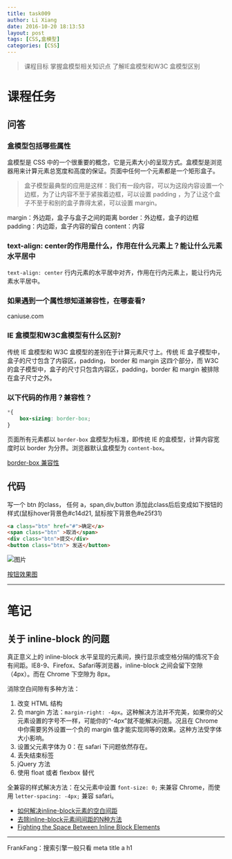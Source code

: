 ```yaml
---
title: task009
author: Li Xiang
date: 2016-10-20 18:13:53
layout: post
tags: [CSS,盒模型]
categories: [CSS]
---
```


> 课程目标
> 掌握盒模型相关知识点
> 了解IE盒模型和W3C 盒模型区别

# 课程任务 #

## 问答 ##

### 盒模型包括哪些属性 ###

盒模型是 CSS 中的一个很重要的概念，它是元素大小的呈现方式。盒模型是浏览器用来计算元素总宽度和高度的保证。页面中任何一个元素都是一个矩形盒子。

> 盒子模型最典型的应用是这样：我们有一段内容，可以为这段内容设置一个边框，为了让内容不至于紧挨着边框，可以设置 padding ，为了让这个盒子不至于和别的盒子靠得太紧，可以设置 margin。

margin：外边距，盒子与盒子之间的距离
border：外边框，盒子的边框
padding：内边距，盒子内容的留白
content：内容

### text-align: center的作用是什么，作用在什么元素上？能让什么元素水平居中 ###

`text-align: center` 行内元素的水平居中对齐，作用在行内元素上，能让行内元素水平居中。

### 如果遇到一个属性想知道兼容性，在哪查看? ###

caniuse.com

### IE 盒模型和W3C盒模型有什么区别? ###

传统 IE 盒模型和 W3C 盒模型的差别在于计算元素尺寸上。传统 IE 盒子模型中，盒子的尺寸包含了内容区，padding， border 和 margin 这四个部分，而 W3C 的盒子模型中，盒子的尺寸只包含内容区，padding，border 和 margin 被排除在盒子尺寸之外。

### 以下代码的作用？兼容性？ ###

``` css
*{
    box-sizing: border-box;
}
```
页面所有元素都以 `border-box` 盒模型为标准，即传统 IE 的盒模型，计算内容宽度时以 border 为分界。浏览器默认盒模型为 `content-box`。

[border-box 兼容性](http://caniuse.com/#feat=css3-boxsizing)

## 代码 ##

写一个 btn 的class， 任何 a，span,div,button 添加此class后后变成如下按钮的样式(鼠标hover背景色#c14d21, 鼠标按下背景色#e25f31)

``` html
<a class="btn" href="#">确定</a>
<span class="btn" >取消</span>
<div class="btn">提交</div>
<button class="btn"> 发送</button>
```

![图片](http://7xpvnv.com2.z0.glb.qiniucdn.com/49bf909c-9ad6-420c-be68-2f68d8f12d60)

[按钮效果图](http://codepen.io/lix90/pen/qaQvRv?editors=1100)

---

# 笔记 #

## 关于 inline-block 的问题 ##

真正意义上的 inline-block 水平呈现的元素间，换行显示或空格分隔的情况下会有间距。IE8-9、Firefox、Safari等浏览器，inline-block 之间会留下空隙（4px）。而在 Chrome 下空隙为 8px。

消除空白间隙有多种方法：

1. 改变 HTML 结构
2. 负 margin 方法：`margin-right: -4px`。这种解决方法并不完美，如果你的父元素设置的字号不一样，可能你的“-4px”就不能解决问题。况且在 Chrome 中你需要另外设置一个负的 margin 值才能实现同等的效果。这种方法受字体大小影响。
3. 设置父元素字体为 0：在 safari 下问题依然存在。
4. 丢失结束标签
5. jQuery 方法
6. 使用 float 或者 flexbox 替代

全兼容的样式解决方法：在父元素中设置 `font-size: 0;` 来兼容 Chrome，而使用 `letter-spacing: -4px;` 兼容 safari。

- [如何解决inline-block元素的空白间距](http://www.w3cplus.com/css/fighting-the-space-between-inline-block-elements)
- [去除inline-block元素间间距的N种方法](http://www.zhangxinxu.com/wordpress/2012/04/inline-block-space-remove-%E5%8E%BB%E9%99%A4%E9%97%B4%E8%B7%9D/)
- [Fighting the Space Between Inline Block Elements](https://css-tricks.com/fighting-the-space-between-inline-block-elements/)

---

FrankFang：搜索引擎一般只看 meta title a h1
